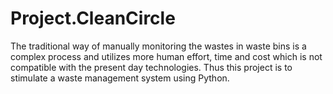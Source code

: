 # Project.CleanCircle
The traditional way of manually monitoring the wastes in waste bins is a complex process and utilizes more human effort, time and cost which is not compatible with the present day technologies. Thus this project is to stimulate a waste management system using Python.

